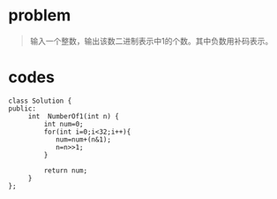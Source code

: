 # problem
>输入一个整数，输出该数二进制表示中1的个数。其中负数用补码表示。

# codes
```
class Solution {
public:
     int  NumberOf1(int n) {
         int num=0;
         for(int i=0;i<32;i++){
            num=num+(n&1);
            n=n>>1;
         }

         return num;
     }
};
```
